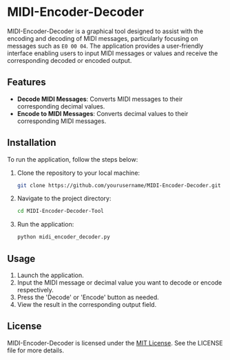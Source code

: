 # MIDI-Encoder-Decoder

MIDI-Encoder-Decoder is a graphical tool designed to assist with the encoding and decoding of MIDI messages, particularly focusing on messages such as `E0 00 04`. The application provides a user-friendly interface enabling users to input MIDI messages or values and receive the corresponding decoded or encoded output.

## Features

- **Decode MIDI Messages**: Converts MIDI messages to their corresponding decimal values.
- **Encode to MIDI Messages**: Converts decimal values to their corresponding MIDI messages.

## Installation

To run the application, follow the steps below:

1. Clone the repository to your local machine:
   ```sh
   git clone https://github.com/yourusername/MIDI-Encoder-Decoder.git
   ```

2. Navigate to the project directory:
   ```sh
   cd MIDI-Encoder-Decoder-Tool
   ```

3. Run the application:
   ```sh
   python midi_encoder_decoder.py
   ```

## Usage

1. Launch the application.
2. Input the MIDI message or decimal value you want to decode or encode respectively.
3. Press the 'Decode' or 'Encode' button as needed.
4. View the result in the corresponding output field.


## License

MIDI-Encoder-Decoder is licensed under the [MIT License](LICENSE). See the LICENSE file for more details.
